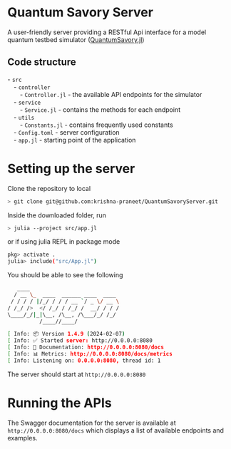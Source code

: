 # Quantum Savory Server

A user-friendly server providing a RESTful Api interface for a model quantum testbed simulator ([QuantumSavory.jl](https://github.com/QuantumSavory/QuantumSavory.jl))

## Code structure

\- `src` <br>
&emsp;\- `controller`<br>
&emsp;&emsp;\- `Controller.jl` - the available API endpoints for the simulator<br> 
&emsp;\- `service`<br>
&emsp;&emsp;\- `Service.jl` - contains the methods for each endpoint<br>
&emsp;\- `utils`<br>
&emsp;&emsp;\- `Constants.jl` - contains frequently used constants<br>
&emsp;\- `Config.toml` - server configuration <br> 
&emsp;\- `app.jl` - starting point of the application


# Setting up the server
Clone the repository to local
```bash
> git clone git@github.com:krishna-praneet/QuantumSavoryServer.git
```

Inside the downloaded folder, run
```bash
> julia --project src/app.jl 
```

or if using julia REPL in package mode
```bash
pkg> activate .
julia> include("src/App.jl")
```
You should be able to see the following 
```bash
   ____                            
  / __ \_  ____  ______ ____  ____ 
 / / / / |/_/ / / / __ `/ _ \/ __ \
/ /_/ />  </ /_/ / /_/ /  __/ / / /
\____/_/|_|\__, /\__, /\___/_/ /_/ 
          /____//____/   

[ Info: 📦 Version 1.4.9 (2024-02-07)
[ Info: ✅ Started server: http://0.0.0.0:8080
[ Info: 📖 Documentation: http://0.0.0.0:8080/docs
[ Info: 📊 Metrics: http://0.0.0.0:8080/docs/metrics
[ Info: Listening on: 0.0.0.0:8080, thread id: 1
```

The server should start at `http://0.0.0.0:8080`

# Running the APIs
The Swagger documentation for the server is available at `http://0.0.0.0:8080/docs` which displays a list of available endpoints and examples. 